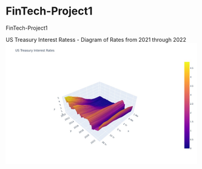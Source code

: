 # FinTech-Project1
FinTech-Project1

US Treasury Interest Ratess - Diagram of Rates from 2021 through 2022
![InterestRates](InterestRates.jpeg)
